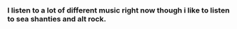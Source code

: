 ### I listen to a lot of different music right now though i like to listen to sea shanties and alt rock.